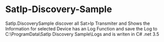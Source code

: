 SatIp-Discovery-Sample
======================

SatIp.DiscoverySample discover all Sat>Ip Transmiter and Shows the Information for selected Device
has an Log Function and save the Log to C:\ProgramData\SatIp Discovery Sample\Logs
and is writen in C# .net 3.5
